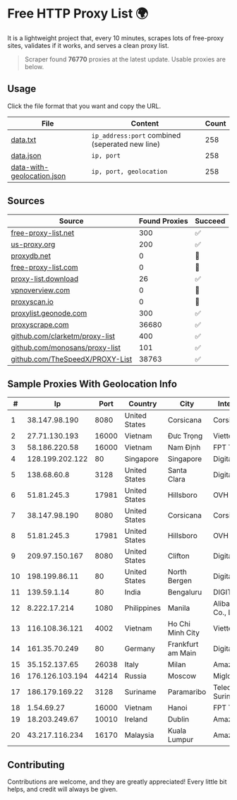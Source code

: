 
# Free HTTP Proxy List 🌍

It is a lightweight project that, every 10 minutes, scrapes lots of free-proxy sites, validates if it works, and serves a clean proxy list.


> Scraper found **76770** proxies at the latest update. Usable proxies are below.

## Usage

Click the file format that you want and copy the URL.


|File|Content|Count|
|----|-------|-----|
|[data.txt](https://raw.githubusercontent.com/themiralay/Proxy-List-World/master/data.txt)|`ip_address:port` combined (seperated new line)|258|
|[data.json](https://raw.githubusercontent.com/themiralay/Proxy-List-World/master/data.json)|`ip, port`|258|
|[data-with-geolocation.json](https://raw.githubusercontent.com/themiralay/Proxy-List-World/master/data-with-geolocation.json)|`ip, port, geolocation`|258|

## Sources

|Source|Found Proxies|Succeed|
|------|-------------|-------|
|[free-proxy-list.net](https://free-proxy-list.net)|300|✅|
|[us-proxy.org](https://www.us-proxy.org)|200|✅|
|[proxydb.net](http://proxydb.net)|0|🚫|
|[free-proxy-list.com](https://free-proxy-list.com/?page=&port=&type%5B%5D=http&type%5B%5D=https&up_time=0&search=Search)|0|🚫|
|[proxy-list.download](https://www.proxy-list.download/HTTP)|26|✅|
|[vpnoverview.com](https://vpnoverview.com/privacy/anonymous-browsing/free-proxy-servers)|0|🚫|
|[proxyscan.io](https://www.proxyscan.io)|0|🚫|
|[proxylist.geonode.com](https://proxylist.geonode.com/api/proxy-list?limit=300&page=1&sort_by=lastChecked&sort_type=desc&protocols=http,https)|300|✅|
|[proxyscrape.com](https://api.proxyscrape.com/v2/?request=displayproxies&protocol=http&timeout=10000&country=all&ssl=all&anonymity=all)|36680|✅|
|[github.com/clarketm/proxy-list](https://raw.githubusercontent.com/clarketm/proxy-list/master/proxy-list-raw.txt)|400|✅|
|[github.com/monosans/proxy-list](https://raw.githubusercontent.com/monosans/proxy-list/main/proxies/http.txt)|101|✅|
|[github.com/TheSpeedX/PROXY-List](https://raw.githubusercontent.com/TheSpeedX/PROXY-List/master/http.txt)|38763|✅|


## Sample Proxies With Geolocation Info

|#|Ip|Port|Country|City|Internet Service Provider|
|-|--|----|-------|----|-------------------------|
|1|38.147.98.190|8080|United States|Corsicana|Corsicana ISD|
|2|27.71.130.193|16000|Vietnam|Đưc Trọng|Viettel Group|
|3|58.186.220.58|16000|Vietnam|Nam Định|FPT Telecom Company|
|4|128.199.202.122|80|Singapore|Singapore|DigitalOcean, LLC|
|5|138.68.60.8|3128|United States|Santa Clara|DigitalOcean, LLC|
|6|51.81.245.3|17981|United States|Hillsboro|OVH SAS|
|7|38.147.98.190|8080|United States|Corsicana|Corsicana ISD|
|8|51.81.245.3|17981|United States|Hillsboro|OVH SAS|
|9|209.97.150.167|8080|United States|Clifton|DigitalOcean, LLC|
|10|198.199.86.11|80|United States|North Bergen|DigitalOcean, LLC|
|11|139.59.1.14|80|India|Bengaluru|DIGITALOCEAN|
|12|8.222.17.214|1080|Philippines|Manila|Alibaba (US) Technology Co., Ltd.|
|13|116.108.36.121|4002|Vietnam|Ho Chi Minh City|Viettel Corporation|
|14|161.35.70.249|80|Germany|Frankfurt am Main|DigitalOcean, LLC|
|15|35.152.137.65|26038|Italy|Milan|Amazon.com, Inc.|
|16|176.126.103.194|44214|Russia|Moscow|Miglovets Egor Andreevich|
|17|186.179.169.22|3128|Suriname|Paramaribo|Telecommunicationcompany Suriname - TeleSur|
|18|1.54.69.27|16000|Vietnam|Hanoi|FPT Telecom Company|
|19|18.203.249.67|10010|Ireland|Dublin|Amazon Technologies Inc.|
|20|43.217.116.234|16170|Malaysia|Kuala Lumpur|Amazon.com, Inc.|



## Contributing

Contributions are welcome, and they are greatly appreciated! Every
little bit helps, and credit will always be given.

